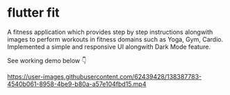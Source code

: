 # flutter fit

A fitness application which provides step by step instructions alongwith images 
to perform workouts in fitness domains such as Yoga, Gym, Cardio.
Implemented a simple and responsive UI alongwith Dark Mode feature.

See working demo below 👇

https://user-images.githubusercontent.com/62439428/138387783-4540b061-8958-4be9-b80a-a57e104fbd15.mp4
